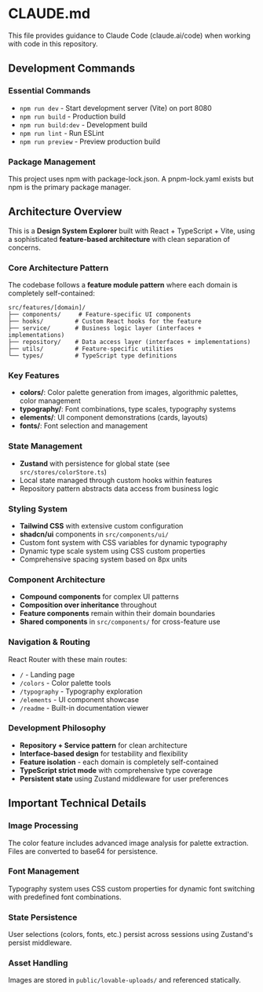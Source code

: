 # CLAUDE.md

This file provides guidance to Claude Code (claude.ai/code) when working with code in this repository.

## Development Commands

### Essential Commands
- `npm run dev` - Start development server (Vite) on port 8080
- `npm run build` - Production build
- `npm run build:dev` - Development build 
- `npm run lint` - Run ESLint
- `npm run preview` - Preview production build

### Package Management
This project uses npm with package-lock.json. A pnpm-lock.yaml exists but npm is the primary package manager.

## Architecture Overview

This is a **Design System Explorer** built with React + TypeScript + Vite, using a sophisticated **feature-based architecture** with clean separation of concerns.

### Core Architecture Pattern
The codebase follows a **feature module pattern** where each domain is completely self-contained:

```
src/features/[domain]/
├── components/     # Feature-specific UI components
├── hooks/         # Custom React hooks for the feature
├── service/       # Business logic layer (interfaces + implementations)
├── repository/    # Data access layer (interfaces + implementations)  
├── utils/         # Feature-specific utilities
└── types/         # TypeScript type definitions
```

### Key Features
- **colors/**: Color palette generation from images, algorithmic palettes, color management
- **typography/**: Font combinations, type scales, typography systems
- **elements/**: UI component demonstrations (cards, layouts)
- **fonts/**: Font selection and management

### State Management
- **Zustand** with persistence for global state (see `src/stores/colorStore.ts`)
- Local state managed through custom hooks within features
- Repository pattern abstracts data access from business logic

### Styling System
- **Tailwind CSS** with extensive custom configuration
- **shadcn/ui** components in `src/components/ui/`
- Custom font system with CSS variables for dynamic typography
- Dynamic type scale system using CSS custom properties
- Comprehensive spacing system based on 8px units

### Component Architecture
- **Compound components** for complex UI patterns
- **Composition over inheritance** throughout
- **Feature components** remain within their domain boundaries
- **Shared components** in `src/components/` for cross-feature use

### Navigation & Routing
React Router with these main routes:
- `/` - Landing page
- `/colors` - Color palette tools
- `/typography` - Typography exploration  
- `/elements` - UI component showcase
- `/readme` - Built-in documentation viewer

### Development Philosophy
- **Repository + Service pattern** for clean architecture
- **Interface-based design** for testability and flexibility
- **Feature isolation** - each domain is completely self-contained
- **TypeScript strict mode** with comprehensive type coverage
- **Persistent state** using Zustand middleware for user preferences

## Important Technical Details

### Image Processing
The color feature includes advanced image analysis for palette extraction. Files are converted to base64 for persistence.

### Font Management
Typography system uses CSS custom properties for dynamic font switching with predefined font combinations.

### State Persistence
User selections (colors, fonts, etc.) persist across sessions using Zustand's persist middleware.

### Asset Handling
Images are stored in `public/lovable-uploads/` and referenced statically.